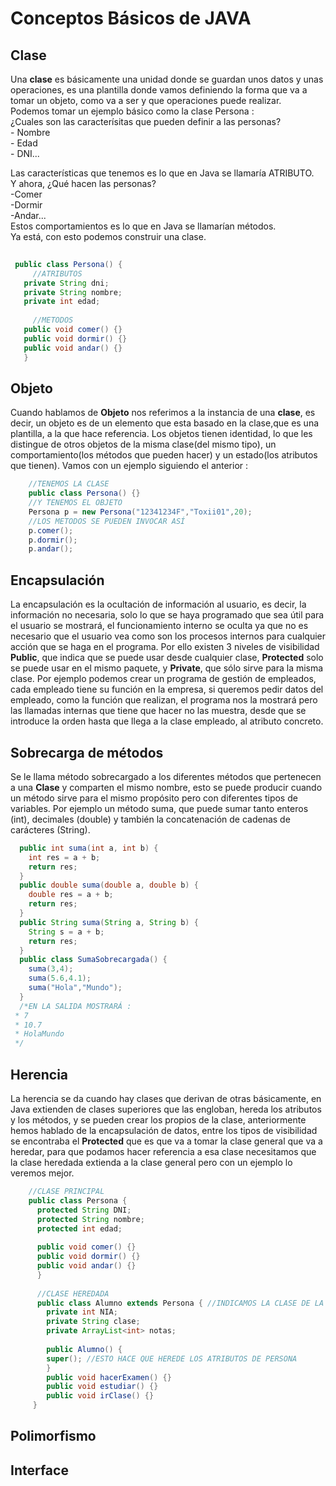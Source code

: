   Conceptos Básicos de JAVA
  ======
  
   Clase
   ------
   
   Una **clase** es básicamente una unidad donde se guardan unos datos y unas operaciones, es una plantilla   donde vamos definiendo la forma que va a tomar un objeto, como va a ser y que operaciones puede realizar.  
   Podemos tomar un ejemplo básico como la clase Persona :   
   ¿Cuales son las caracterísitas que pueden definir a las personas?  
    - Nombre  
    - Edad   
    - DNI...  
    
   Las características que tenemos es lo que en Java se llamaría ATRIBUTO.  
   Y ahora, ¿Qué hacen las personas?  
    -Comer  
    -Dormir  
    -Andar...  
    Estos comportamientos es lo que en Java se llamarían métodos.  
    Ya está, con esto podemos construir una clase.
   
   ```java
    
    public class Persona() {
        //ATRIBUTOS
      private String dni;
      private String nombre;
      private int edad;
      
        //METODOS
      public void comer() {}
      public void dormir() {}
      public void andar() {}
      }
```
       
   Objeto
   ------
  
  Cuando hablamos de **Objeto** nos referimos a la instancia de una **clase**, es decir, un objeto es de un elemento que esta basado en la clase,que es una plantilla, a la que hace referencia. Los objetos tienen identidad, lo que les distingue de otros objetos de la misma clase(del mismo tipo), un comportamiento(los métodos que pueden hacer) y un estado(los atributos que tienen). 
  Vamos con un ejemplo siguiendo el anterior :  
```java
    //TENEMOS LA CLASE 
    public class Persona() {}
    //Y TENEMOS EL OBJETO
    Persona p = new Persona("12341234F","Toxii01",20);
    //LOS METODOS SE PUEDEN INVOCAR ASÍ
    p.comer();
    p.dormir();
    p.andar();
```
   Encapsulación
   ------
   La encapsulación es la ocultación de información al usuario, es decir, la información no necesaria, solo lo que se haya programado que sea útil para el usuario se mostrará, el funcionamiento interno se oculta ya que no es necesario que el usuario vea como son los procesos internos para cualquier acción que se haga en el programa. Por ello existen 3 niveles de visibilidad **Public**, que indica que se puede usar desde cualquier clase, **Protected** solo se puede usar en el mismo paquete, y **Private**, que sólo sirve para la misma clase.
    Por ejemplo podemos crear  un programa de gestión de empleados, cada empleado tiene su función en la empresa, si queremos pedir datos del empleado, como la función que realizan, el programa nos la mostrará pero las llamadas internas que tiene que hacer no las muestra, desde que se introduce la orden hasta que llega a la clase empleado, al atributo concreto.
   
   Sobrecarga de métodos
   ------
   Se le llama método sobrecargado a los diferentes métodos que pertenecen a una **Clase** y comparten el mismo nombre, esto se puede producir cuando un método sirve para el mismo propósito pero con diferentes tipos de variables. Por ejemplo un método suma, que puede sumar tanto enteros (int), decimales (double) y también la concatenación de cadenas de carácteres (String).
```java
  public int suma(int a, int b) {
    int res = a + b;
    return res;
  }
  public double suma(double a, double b) {
    double res = a + b;
    return res;
  }
  public String suma(String a, String b) {
    String s = a + b;
    return res;
  }    
  public class SumaSobrecargada() {
    suma(3,4);
    suma(5.6,4.1);
    suma("Hola","Mundo");
  }
  /*EN LA SALIDA MOSTRARÁ :
 * 7
 * 10.7
 * HolaMundo
 */
```
   
   Herencia
   ------
 La herencia se da cuando hay clases que derivan de otras básicamente, en Java extienden de clases superiores que las engloban, hereda los atributos y los métodos, y se pueden crear los propios de la clase, anteriormente hemos hablado de la encapsulación de datos, entre los tipos de visibilidad se encontraba el **Protected** que es que va a tomar la clase general que va a heredar, para que podamos hacer referencia a esa clase necesitamos que la clase heredada extienda a la clase general pero con un ejemplo lo veremos mejor.
```java
    //CLASE PRINCIPAL
    public class Persona {
      protected String DNI;
      protected String nombre;
      protected int edad;
      
      public void comer() {}
      public void dormir() {}
      public void andar() {}
      }
      
      //CLASE HEREDADA
      public class Alumno extends Persona { //INDICAMOS LA CLASE DE LA QUE TOMA REFERENCIA
        private int NIA;
        private String clase;
        private ArrayList<int> notas;
        
        public Alumno() {
        super(); //ESTO HACE QUE HEREDE LOS ATRIBUTOS DE PERSONA
        }
        public void hacerExamen() {}
        public void estudiar() {}
        public void irClase() {}
     }
```
   Polimorfismo
   ------
   Interface
   ------



